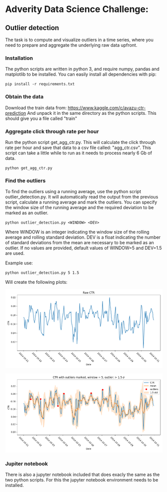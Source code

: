 # Adverity Data Science Challenge:
## Outlier detection

The task is to compute and visualize outliers in a time series, where you need to prepare and aggregate
the underlying raw data upfront. 

### Installation
The python scripts are written in python 3, and require numpy, pandas and matplotlib to be installed. You 
can easily install all dependencies with pip:

    pip install -r requirements.txt

### Obtain the data
Download the train data from:
https://www.kaggle.com/c/avazu-ctr-prediction
And unpack it in the same directory as the python scripts. This should give you a file called "train"

### Aggregate click through rate per hour
Run the python script get_agg_ctr.py. This will calculate the click through rate per hour and save that 
data to a csv file called: "agg_ctr.csv". This script can take a little while to run as it needs to process
nearly 6 Gb of data.

    python get_agg_ctr.py
    
### Find the outliers
To find the outliers using a running average, use the python script outlier_detection.py. It will automatically
read the output from the previous script, calculate a running average and mark the outliers. You can specify the
window size of the running average and the required deviation to be marked as an outlier.

    python outlier_detection.py <WINDOW> <DEV>
    
Where WINDOW is an integer indicating the window size of the rolling average and rolling standard deviation. DEV
is a float indicating the number of standard deviations from the mean are necessary to be marked as an outlier.
If no values are provided, default values of WINDOW=5 and DEV=1.5 are used.

Example use:

    python outlier_detection.py 5 1.5
    
Will create the following plots:

![CTR with outliers marked](https://raw.githubusercontent.com/vosjo/adverity_challenge/master/figures/raw_ctr.png)

![CTR with outliers marked](https://raw.githubusercontent.com/vosjo/adverity_challenge/master/figures/ctr_with_outliers.png)


### Jupiter notebook
There is also a jupyter notebook included that does exacly the same as the two python scripts. For this the 
jupyter notebook environment needs to be installed.